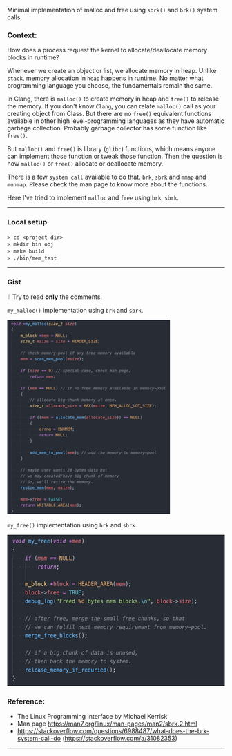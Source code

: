 Minimal implementation of malloc and free using `sbrk()` and `brk()` system calls. 

### Context:
How does a process request the kernel to allocate/deallocate memory blocks in runtime?

Whenever we create an object or list, we allocate memory in heap. Unlike `stack`, memory allocation in `heap` happens in runtime. No matter what programming language you choose, the fundamentals remain the same. 

In Clang, there is `malloc()` to create memory in heap and `free()` to release the memory. If you don't know `Clang`, you can relate `malloc()` call as your creating object from Class.
But there are no `free()` equivalent functions available in other high level-programming languages as they have automatic garbage collection. Probably garbage collector has some function like `free()`.

But `malloc()` and `free()` is library (`glibc`) functions, which means anyone can implement those function or tweak those function. Then the question is how `malloc()` or `free()` allocate or deallocate memory. 

There is a few `system call` available to do that. `brk`, `sbrk` and `mmap` and `munmap`. Please check the man page to know more about the functions.

Here I've tried to implement `malloc` and `free` using `brk`, `sbrk`.

-------------
### Local setup
```
> cd <project dir>
> mkdir bin obj
> make build
> ./bin/mem_test
```
-------------


### Gist
!! Try to read **only** the comments.

`my_malloc()` implementation using `brk` and `sbrk`.

<img src="./img/malloc.png?v=2" height="450px">


`my_free()` implementation using `brk` and `sbrk`.

<img src="./img/free.png?v=2" height="350px">

### Reference:
- The Linux Programming Interface by Michael Kerrisk
- Man page https://man7.org/linux/man-pages/man2/sbrk.2.html
- https://stackoverflow.com/questions/6988487/what-does-the-brk-system-call-do (https://stackoverflow.com/a/31082353)

---------